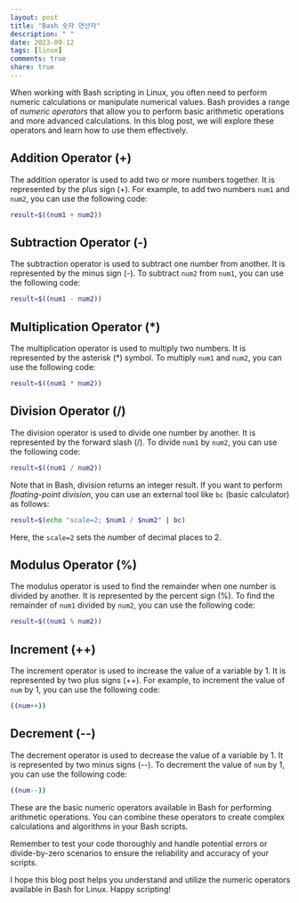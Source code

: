 ```yaml
---
layout: post
title: "Bash 숫자 연산자"
description: " "
date: 2023-09-12
tags: [linux]
comments: true
share: true
---
```


When working with Bash scripting in Linux, you often need to perform numeric calculations or manipulate numerical values. Bash provides a range of *numeric operators* that allow you to perform basic arithmetic operations and more advanced calculations. In this blog post, we will explore these operators and learn how to use them effectively.

## Addition Operator (+)

The addition operator is used to add two or more numbers together. It is represented by the plus sign (+). For example, to add two numbers `num1` and `num2`, you can use the following code:

```bash
result=$((num1 + num2))
```

## Subtraction Operator (-)

The subtraction operator is used to subtract one number from another. It is represented by the minus sign (-). To subtract `num2` from `num1`, you can use the following code:

```bash
result=$((num1 - num2))
```

## Multiplication Operator (*)

The multiplication operator is used to multiply two numbers. It is represented by the asterisk (*) symbol. To multiply `num1` and `num2`, you can use the following code:

```bash
result=$((num1 * num2))
```

## Division Operator (/)

The division operator is used to divide one number by another. It is represented by the forward slash (/). To divide `num1` by `num2`, you can use the following code:

```bash
result=$((num1 / num2))
```

Note that in Bash, division returns an integer result. If you want to perform *floating-point division*, you can use an external tool like `bc` (basic calculator) as follows:

```bash
result=$(echo "scale=2; $num1 / $num2" | bc)
```

Here, the `scale=2` sets the number of decimal places to 2.

## Modulus Operator (%)

The modulus operator is used to find the remainder when one number is divided by another. It is represented by the percent sign (%). To find the remainder of `num1` divided by `num2`, you can use the following code:

```bash
result=$((num1 % num2))
```

## Increment (++)

The increment operator is used to increase the value of a variable by 1. It is represented by two plus signs (++). For example, to increment the value of `num` by 1, you can use the following code:

```bash
((num++))
```

## Decrement (--)

The decrement operator is used to decrease the value of a variable by 1. It is represented by two minus signs (--). To decrement the value of `num` by 1, you can use the following code:

```bash
((num--))
```

These are the basic numeric operators available in Bash for performing arithmetic operations. You can combine these operators to create complex calculations and algorithms in your Bash scripts.

Remember to test your code thoroughly and handle potential errors or divide-by-zero scenarios to ensure the reliability and accuracy of your scripts.

I hope this blog post helps you understand and utilize the numeric operators available in Bash for Linux. Happy scripting!